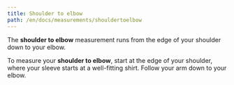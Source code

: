 ```yaml
---
title: Shoulder to elbow
path: /en/docs/measurements/shouldertoelbow
---
```


The **shoulder to elbow** measurement runs from the edge of your shoulder down to your elbow.

To measure your **shoulder to elbow**, start at the edge of your shoulder, where your sleeve starts at a well-fitting shirt. Follow your arm down to your elbow.